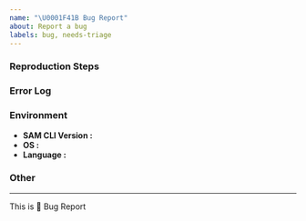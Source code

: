 ```yaml
---
name: "\U0001F41B Bug Report"
about: Report a bug
labels: bug, needs-triage
---
```


<!--
description of the bug:
-->




### Reproduction Steps

<!--
minimal amount of code that causes the bug (if possible) or a reference:
-->




### Error Log

<!--
what is the error message you are seeing?
-->




### Environment

  - **SAM CLI Version      :**
  - **OS                   :**
  - **Language             :**

### Other

<!-- e.g. detailed explanation, stacktraces, related issues, suggestions on how to fix, links for us to have context, eg. associated pull-request, stackoverflow, gitter, etc -->




--- 

This is :bug: Bug Report
